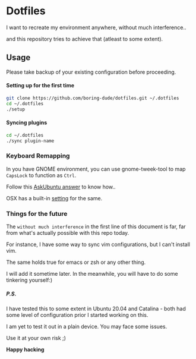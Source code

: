 # Dotfiles

I want to recreate my environment anywhere, without much interference..

and this repository tries to achieve that (atleast to some extent).

## Usage

Please take backup of your existing configuration before proceeding.

#### Setting up for the first time
```sh
git clone https://github.com/boring-dude/dotfiles.git ~/.dotfiles
cd ~/.dotfiles
./setup
```

#### Syncing plugins
```sh
cd ~/.dotfiles
./sync plugin-name
```

### Keyboard Remapping

In you have GNOME environment, you can use gnome-tweek-tool to map `CapsLock` to function as `Ctrl`.

Follow this [AskUbuntu answer](https://askubuntu.com/a/462498) to know how..

OSX has a built-in [setting](https://stackoverflow.com/a/15462034) for the same.

### Things for the future

The `without much interference` in the first line of this document is far, far from what's actually possible with this repo today. 

For instance, I have some way to sync vim configurations, but I can't install vim.

The same holds true for emacs or zsh or any other thing.

I will add it sometime later. In the meanwhile, you will have to do some tinkering yourself:)

##### P.S.

I have tested this to some extent in Ubuntu 20.04 and Catalina - both had some level of configuration prior I started working on this.

I am yet to test it out in a plain device. You may face some issues.

Use it at your own risk ;)

**Happy hacking**
